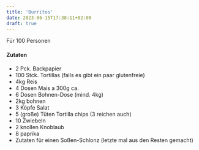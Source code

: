 ```yaml
---
title: 'Burritos'
date: 2023-06-15T17:38:11+02:00
draft: true
---
```


Für 100 Personen

#### Zutaten

- 2 Pck. Backpapier
- 100 Stck. Tortillas (falls es gibt ein paar glutenfreie)
- 4kg Reis
- 4 Dosen Mais a 300g ca.
- 6 Dosen Bohnen-Dose (mind. 4kg)
- 2kg bohnen
- 3 Köpfe Salat
- 5 (große) Tüten Tortilla chips (3 reichen auch)
- 10 Zwiebeln
- 2 knollen Knoblaub
- 8 paprika
- Zutaten für einen Soßen-Schlonz (letzte mal aus den Resten gemacht)
